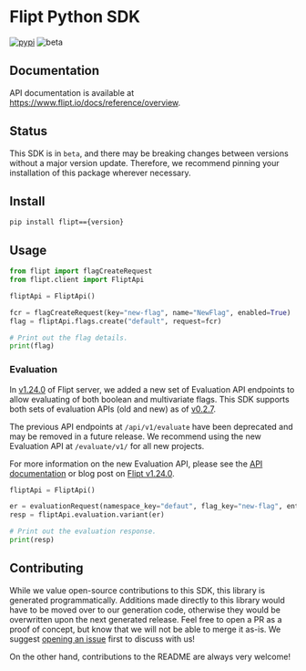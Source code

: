 # Flipt Python SDK

[![pypi](https://img.shields.io/pypi/v/flipt.svg)](https://pypi.org/project/flipt)
![beta](https://img.shields.io/badge/status-beta-yellow)

## Documentation

API documentation is available at <https://www.flipt.io/docs/reference/overview>.

## Status

This SDK is in `beta`, and there may be breaking changes between versions without a major version update. Therefore, we recommend pinning your installation of this package wherever necessary.

## Install

```
pip install flipt=={version}
```

## Usage

```python
from flipt import flagCreateRequest
from flipt.client import FliptApi

fliptApi = FliptApi()

fcr = flagCreateRequest(key="new-flag", name="NewFlag", enabled=True)
flag = fliptApi.flags.create("default", request=fcr)

# Print out the flag details.
print(flag)
```

### Evaluation

In [v1.24.0](https://github.com/flipt-io/flipt/releases/tag/v1.24.0) of Flipt server, we added a new set of Evaluation API endpoints to allow evaluating of both boolean and multivariate flags. This SDK supports both sets of evaluation APIs (old and new) as of [v0.2.7](https://github.com/flipt-io/flipt-python/releases/tag/0.2.7).

The previous API endpoints at `/api/v1/evaluate` have been deprecated and may be removed in a future release. We recommend using the new Evaluation API at `/evaluate/v1/` for all new projects.

For more information on the new Evaluation API, please see the [API documentation](https://www.flipt.io/docs/reference/overview#v1-24-0) or blog post on [Flipt v1.24.0](https://www.flipt.io/blog/boolean-flags-and-rollouts).

```python
fliptApi = FliptApi()

er = evaluationRequest(namespace_key="defaut", flag_key="new-flag", entity_id="user-123", context={"platform": "ios"})
resp = fliptApi.evaluation.variant(er)

# Print out the evaluation response.
print(resp)
```

## Contributing

While we value open-source contributions to this SDK, this library is generated programmatically. Additions made directly to this library would have to be moved over to our generation code, otherwise they would be overwritten upon the next generated release. Feel free to open a PR as a proof of concept, but know that we will not be able to merge it as-is. We suggest [opening an issue](https://github.com/flipt-io/flipt-python/issues) first to discuss with us!

On the other hand, contributions to the README are always very welcome!
